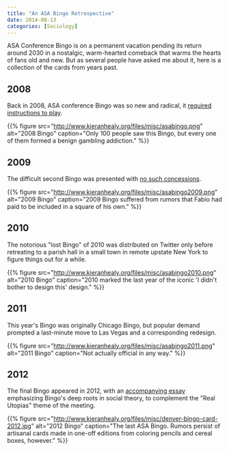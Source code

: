 ```yaml
---
title: "An ASA Bingo Retrospective"
date: 2014-08-13
categories: [Sociology]
---
```


ASA Conference Bingo is on a permanent vacation pending its return around 2030 in a nostalgic, warm-hearted comeback that warms the hearts of fans old and new. But as several people have asked me about it, here is a collection of the cards from years past.

## 2008
Back in 2008, ASA conference Bingo was so new and radical, it [required instructions to play](http://kieranhealy.org/blog/archives/2008/07/30/play-along/). 

{{% figure src="http://www.kieranhealy.org/files/misc/asabingo.png" alt="2008 Bingo" caption="Only 100 people saw this Bingo, but every one of them formed a benign gambling addiction." %}}

## 2009
The difficult second Bingo was presented with [no such concessions](http://kieranhealy.org/blog/archives/2009/08/05/asa-bingo-2009/). 

{{% figure src="http://www.kieranhealy.org/files/misc/asabingo2009.png" alt="2009 Bingo" caption="2009 Bingo suffered from rumors that Fabio had paid to be included in a square of his own." %}}

## 2010
The notorious "lost Bingo" of 2010 was distributed on Twitter only before retreating to a parish  hall in a small town in remote upstate New York to figure things out for a while.

{{% figure src="http://www.kieranhealy.org/files/misc/asabingo2010.png" alt="2010 Bingo" caption="2010 marked the last year of the iconic 'I didn't bother to design this' design." %}}

## 2011
This year's Bingo was originally Chicago Bingo, but popular demand prompted a last-minute move to Las Vegas and a corresponding redesign.

{{% figure src="http://www.kieranhealy.org/files/misc/asabingo2011.png" alt="2011 Bingo" caption="Not actually official in any way." %}}


## 2012
The final Bingo appeared in 2012, with an [accompanying essay](http://kieranhealy.org/blog/archives/2012/08/13/bingo-in-utopia/) emphasizing Bingo's deep roots in social theory, to complement the "Real Utopias" theme of the meeting. 

{{% figure src="http://www.kieranhealy.org/files/misc/denver-bingo-card-2012.jpg" alt="2012 Bingo" caption="The last ASA Bingo. Rumors persist of artisanal cards made in one-off editions from coloring pencils and cereal boxes, however." %}}

